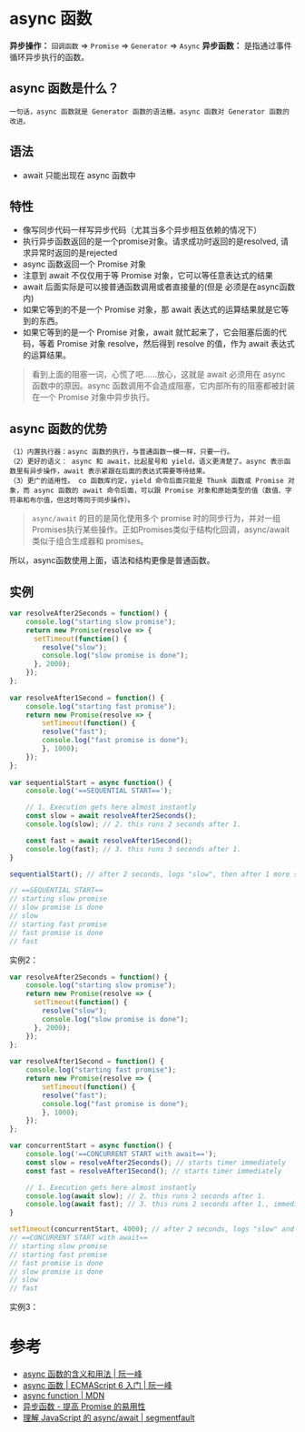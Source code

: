# async 函数

**异步操作：**  `回调函数` => `Promise` => `Generator` => `Async`
**异步函数：**  是指通过事件循环异步执行的函数。

## async 函数是什么？
    一句话，async 函数就是 Generator 函数的语法糖。async 函数对 Generator 函数的改进。

## 语法
 - await 只能出现在 async 函数中

## 特性
 - 像写同步代码一样写异步代码（尤其当多个异步相互依赖的情况下）
 - 执行异步函数返回的是一个promise对象。请求成功时返回的是resolved, 请求异常时返回的是rejected
 - async 函数返回一个 Promise 对象
 - 注意到 await 不仅仅用于等 Promise 对象，它可以等任意表达式的结果
 - await 后面实际是可以接普通函数调用或者直接量的(但是  必须是在async函数内)
 - 如果它等到的不是一个 Promise 对象，那 await 表达式的运算结果就是它等到的东西。
 - 如果它等到的是一个 Promise 对象，await 就忙起来了，它会阻塞后面的代码，等着 Promise 对象 resolve，然后得到 resolve 的值，作为 await 表达式的运算结果。

> 看到上面的阻塞一词，心慌了吧……放心，这就是 await 必须用在 async 函数中的原因。async 函数调用不会造成阻塞，它内部所有的阻塞都被封装在一个 Promise 对象中异步执行。

## async 函数的优势
    （1）内置执行器：async 函数的执行，与普通函数一模一样，只要一行。
    （2）更好的语义： async 和 await，比起星号和 yield，语义更清楚了。async 表示函数里有异步操作，await 表示紧跟在后面的表达式需要等待结果。
    （3）更广的适用性。 co 函数库约定，yield 命令后面只能是 Thunk 函数或 Promise 对象，而 async 函数的 await 命令后面，可以跟 Promise 对象和原始类型的值（数值、字符串和布尔值，但这时等同于同步操作）。

> `async/await` 的目的是简化使用多个 promise 时的同步行为，并对一组 Promises执行某些操作。正如Promises类似于结构化回调，async/await类似于组合生成器和 promises。

所以，async函数使用上面，语法和结构更像是普通函数。

## 实例

```js
var resolveAfter2Seconds = function() {
    console.log("starting slow promise");
    return new Promise(resolve => {
      setTimeout(function() {
        resolve("slow");
        console.log("slow promise is done"); 
      }, 2000);
    });
};
  
var resolveAfter1Second = function() {
    console.log("starting fast promise");
    return new Promise(resolve => {
        setTimeout(function() {
        resolve("fast");
        console.log("fast promise is done");
        }, 1000);
    });
};
  
var sequentialStart = async function() {
    console.log('==SEQUENTIAL START==');

    // 1. Execution gets here almost instantly
    const slow = await resolveAfter2Seconds();
    console.log(slow); // 2. this runs 2 seconds after 1.

    const fast = await resolveAfter1Second();
    console.log(fast); // 3. this runs 3 seconds after 1.
}

sequentialStart(); // after 2 seconds, logs "slow", then after 1 more second, "fast"

// ==SEQUENTIAL START==
// starting slow promise
// slow promise is done
// slow
// starting fast promise
// fast promise is done
// fast
```

实例2：
```js
var resolveAfter2Seconds = function() {
    console.log("starting slow promise");
    return new Promise(resolve => {
      setTimeout(function() {
        resolve("slow");
        console.log("slow promise is done"); 
      }, 2000);
    });
};
  
var resolveAfter1Second = function() {
    console.log("starting fast promise");
    return new Promise(resolve => {
        setTimeout(function() {
        resolve("fast");
        console.log("fast promise is done");
        }, 1000);
    });
};

var concurrentStart = async function() {
    console.log('==CONCURRENT START with await==');
    const slow = resolveAfter2Seconds(); // starts timer immediately
    const fast = resolveAfter1Second(); // starts timer immediately

    // 1. Execution gets here almost instantly
    console.log(await slow); // 2. this runs 2 seconds after 1.
    console.log(await fast); // 3. this runs 2 seconds after 1., immediately after 2., since fast is already resolved
}

setTimeout(concurrentStart, 4000); // after 2 seconds, logs "slow" and then "fast"
// ==CONCURRENT START with await==
// starting slow promise
// starting fast promise
// fast promise is done
// slow promise is done
// slow
// fast
```

实例3：



# 参考
 - [async 函数的含义和用法 | 阮一峰](http://www.ruanyifeng.com/blog/2015/05/async.html)
 - [async 函数 | ECMAScript 6 入门 | 阮一峰](http://es6.ruanyifeng.com/#docs/async)
 - [async function | MDN](https://developer.mozilla.org/zh-CN/docs/Web/JavaScript/Reference/Statements/async_function)
 - [异步函数 - 提高 Promise 的易用性](https://developers.google.com/web/fundamentals/primers/async-functions?hl=zh-cn)
 - [理解 JavaScript 的 async/await | segmentfault](https://segmentfault.com/a/1190000007535316)
